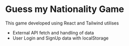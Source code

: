 # Guess my Nationality Game

This game developed using React and Tailwind utilises

- External API fetch and handling of data
- User Login and SignUp data with localStorage
